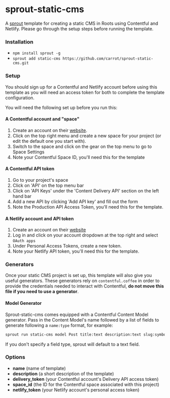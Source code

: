 # sprout-static-cms

A [sprout](http://github.com/carrot/sprout) template for creating a static CMS in Roots using Contentful and Netlify. Please go through the setup steps before running the template.

### Installation

- `npm install sprout -g`
- `sprout add static-cms https://github.com/carrot/sprout-static-cms.git`

### Setup

You should sign up for a Contentful and Netlify account before using this template as you will need an access token for both to complete the template configuration.

You will need the following set up before you run this:

#### A Contentful account and "space"

1. Create an account on their [website](https://contentful.com/).
2. Click on the top right menu and create a new space for your project (or edit the default one you start with).
3. Switch to the space and click on the gear on the top menu to go to Space Settings
4. Note your Contentful Space ID, you'll need this for the template

#### A Contentful API token

1. Go to your project's space
2. Click on 'API' on the top menu bar
3. Click on 'API Keys' under the 'Content Delivery API' section on the left hand bar
4. Add a new API by clicking 'Add API key' and fill out the form
5. Note the Production API Access Token, you'll need this for the template.

#### A Netlify account and API token

1. Create an account on their [website](https://www.netlify.com/)
2. Log in and click on your account dropdown at the top right and select `OAuth apps`
3. Under Personal Access Tokens, create a new token.
4. Note your Netlify API token, you'll need this for the template.

### Generators

Once your static CMS project is set up, this template will also give you useful generators. These generators rely on `contentful.coffee` in order to provide the credentials needed to interact with Contentful, **do not move this file if you need to use a generator**.

#### Model Generator

Sprout-static-cms comes equipped with a Contentful Content Model generator. Pass in the Content Model's name followed by a list of fields to generate following a `name:type` format, for example:

```bash
sprout run static-cms model Post title:text description:text slug:symbol date:date rank:integer price:number private:boolean
``` 

If you don't specify a field type, sprout will default to a text field.

### Options

- **name** (name of template)
- **description** (a short description of the template)
- **delivery_token** (your Contentful account's Delivery API access token)
- **space_id** (the ID for the Contentful space associated with this project)
- **netlify_token** (your Netlify account's personal access token)
